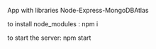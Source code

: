 App with libraries Node-Express-MongoDBAtlas

to install node_modules : npm i


to start the server: npm start
